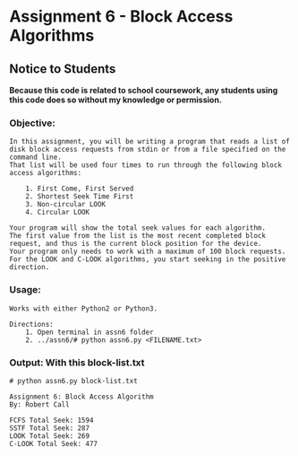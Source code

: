 # Assignment 6 - Block Access Algorithms

## Notice to Students

**Because this code is related to school coursework, any students using this code does so without my knowledge or permission.** 

### Objective:
	In this assignment, you will be writing a program that reads a list of disk block access requests from stdin or from a file specified on the command line.
	That list will be used four times to run through the following block access algorithms:
	
		1. First Come, First Served
		2. Shortest Seek Time First
		3. Non-circular LOOK
		4. Circular LOOK

	Your program will show the total seek values for each algorithm. 
	The first value from the list is the most recent completed block request, and thus is the current block position for the device. 
	Your program only needs to work with a maximum of 100 block requests. 
	For the LOOK and C-LOOK algorithms, you start seeking in the positive direction.


### Usage: 
	
	Works with either Python2 or Python3.
	
	Directions:
		1. Open terminal in assn6 folder
		2. ../assn6/# python assn6.py <FILENAME.txt>


### Output: With this block-list.txt

	# python assn6.py block-list.txt

	Assignment 6: Block Access Algorithm
	By: Robert Call

	FCFS Total Seek: 1594
	SSTF Total Seek: 287
	LOOK Total Seek: 269
	C-LOOK Total Seek: 477